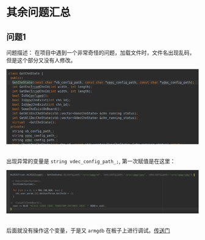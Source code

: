 # 其余问题汇总

## 问题1

问题描述： 在项目中遇到一个非常奇怪的问题，加载文件时，文件名出现乱码，但是这个部分又没有人修改。

<div align="center"> <img src="../pics/2019/Others_0.png"> </div><br>

出现异常的变量是 `string vdec_config_path_;`, 第一次赋值是在这里：

<div align="center"> <img src="../pics/2019/Others_1.png"> </div><br>

后面就没有操作这个变量，于是又 `armgdb` 在板子上进行调试。[传送门](https://github.com/believeszw/CS-Notes/blob/master/notes/问题记录/gdb调试TuMediaService.md)
